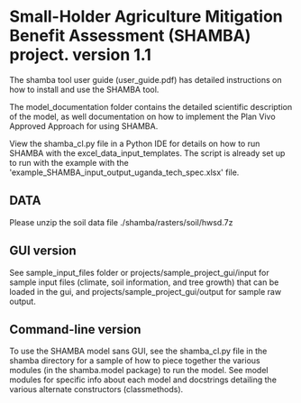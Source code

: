 # Small-Holder Agriculture Mitigation Benefit Assessment (SHAMBA) project. version 1.1

The shamba tool user guide (user_guide.pdf) has detailed instructions on how to install and use the SHAMBA tool.

The model_documentation folder contains the detailed scientific description of the model, as well documentation on how to implement the Plan Vivo Approved Approach for using SHAMBA.

View the shamba_cl.py file in a Python IDE for details on how to run SHAMBA with the excel_data_input_templates. The script is already set up to run with the example with the 'example_SHAMBA_input_output_uganda_tech_spec.xlsx' file.

## DATA

Please unzip the soil data file ./shamba/rasters/soil/hwsd.7z

## GUI version

See sample_input_files folder or projects/sample_project_gui/input for sample input files (climate, soil information, and tree growth) that can be loaded in the gui, and projects/sample_project_gui/output for sample raw output.

## Command-line version

To use the SHAMBA model sans GUI, see the shamba_cl.py file in the shamba directory for a sample of how to piece together the various modules (in the shamba.model package) to run the model. See model modules for specific info about each model and docstrings detailing the various alternate constructors (classmethods). 
